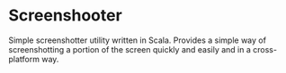 # Screenshooter

Simple screenshotter utility written in Scala. Provides a simple way of
screenshotting a portion of the screen quickly and easily and in a
cross-platform way.
